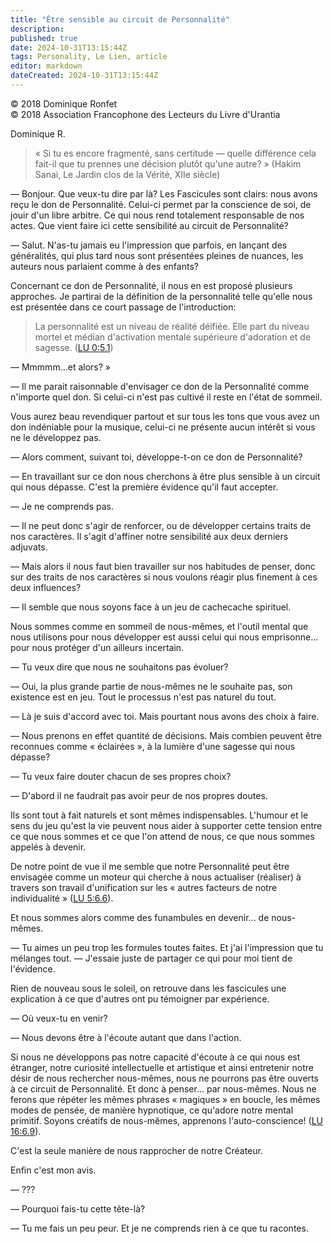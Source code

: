 ```yaml
---
title: "Être sensible au circuit de Personnalité"
description: 
published: true
date: 2024-10-31T13:15:44Z
tags: Personality, Le Lien, article
editor: markdown
dateCreated: 2024-10-31T13:15:44Z
---
```


<p class="v-card v-sheet theme--light grey lighten-3 px-2">© 2018 Dominique Ronfet<br>© 2018 Association Francophone des Lecteurs du Livre d'Urantia</p>

Dominique R.

> « Si tu es encore fragmenté, sans certitude — quelle différence cela fait-il que tu prennes une décision plutôt qu'une autre? » (Hakim Sanai, Le Jardin clos de la Vérité, XIIe siècle)

— Bonjour. Que veux-tu dire par là? Les Fascicules sont clairs: nous avons reçu le don de Personnalité. Celui-ci permet par la conscience de soi, de jouir d'un libre arbitre. Ce qui nous rend totalement responsable de nos actes. Que vient faire ici cette sensibilité au circuit de Personnalité?

— Salut. N'as-tu jamais eu l'impression que parfois, en lançant des généralités, qui plus tard nous sont présentées pleines de nuances, les auteurs nous parlaient comme à des enfants?

Concernant ce don de Personnalité, il nous en est proposé plusieurs approches. Je partirai de la définition de la personnalité telle qu'elle nous est présentée dans ce court passage de l'introduction:

> La personnalité est un niveau de réalité déifiée. Elle part du niveau mortel et médian d'activation mentale supérieure d'adoration et de sagesse. ([LU 0:5.1](/fr/The_Urantia_Book/0#p5_1))

— Mmmmm...et alors? »

— Il me parait raisonnable d'envisager ce don de la Personnalité comme n'importe quel don. Si celui-ci n'est pas cultivé il reste en l'état de sommeil.

Vous aurez beau revendiquer partout et sur tous les tons que vous avez un don indéniable pour la musique, celui-ci ne présente aucun intérêt si vous ne le développez pas.

— Alors comment, suivant toi, développe-t-on ce don de Personnalité?

— En travaillant sur ce don nous cherchons à être plus sensible à un circuit qui nous dépasse. C'est la première évidence qu'il faut accepter.

— Je ne comprends pas.

— Il ne peut donc s'agir de renforcer, ou de développer certains traits de nos caractères. Il s'agit d'affiner notre sensibilité aux deux derniers adjuvats.

— Mais alors il nous faut bien travailler sur nos habitudes de penser, donc sur des traits de nos caractères si nous voulons réagir plus finement à ces deux influences?

— Il semble que nous soyons face à un jeu de cachecache spirituel.

Nous sommes comme en sommeil de nous-mêmes, et l'outil mental que nous utilisons pour nous développer est aussi celui qui nous emprisonne... pour nous protéger d'un ailleurs incertain.

— Tu veux dire que nous ne souhaitons pas évoluer?

— Oui, la plus grande partie de nous-mêmes ne le souhaite pas, son existence est en jeu. Tout le processus n'est pas naturel du tout.

— Là je suis d'accord avec toi. Mais pourtant nous avons des choix à faire.

— Nous prenons en effet quantité de décisions. Mais combien peuvent être reconnues comme « éclairées », à la lumière d'une sagesse qui nous dépasse?

— Tu veux faire douter chacun de ses propres choix?

— D'abord il ne faudrait pas avoir peur de nos propres doutes.

Ils sont tout à fait naturels et sont mêmes indispensables. L'humour et le sens du jeu qu'est la vie peuvent nous aider à supporter cette tension entre ce que nous sommes et ce que l'on attend de nous, ce que nous sommes appelés à devenir.

De notre point de vue il me semble que notre Personnalité peut être envisagée comme un moteur qui cherche à nous actualiser (réaliser) à travers son travail d'unification sur les « autres facteurs de notre individualité » ([LU 5:6.6](/fr/The_Urantia_Book/5#p6_6)).

Et nous sommes alors comme des funambules en devenir... de nous-mêmes.

— Tu aimes un peu trop les formules toutes faites. Et j'ai l'impression que tu mélanges tout.
— J'essaie juste de partager ce qui pour moi tient de l'évidence.

Rien de nouveau sous le soleil, on retrouve dans les fascicules une explication à ce que d'autres ont pu témoigner par expérience.

— Où veux-tu en venir?

— Nous devons être à l'écoute autant que dans l'action.

Si nous ne développons pas notre capacité d'écoute à ce qui nous est étranger, notre curiosité intellectuelle et artistique et ainsi entretenir notre désir de nous rechercher nous-mêmes, nous ne pourrons pas être ouverts à ce circuit de Personnalité. Et donc à penser... par nous-mêmes. Nous ne ferons que répéter les mêmes phrases « magiques » en boucle, les mêmes modes de pensée, de manière hypnotique, ce qu'adore notre mental primitif. Soyons créatifs de nous-mêmes, apprenons l'auto-conscience! ([LU 16:6.9](/fr/The_Urantia_Book/16#p6_9)).

C'est la seule manière de nous rapprocher de notre Créateur.

Enfin c'est mon avis.

— ???

— Pourquoi fais-tu cette tête-là?

— Tu me fais un peu peur. Et je ne comprends rien à ce que tu racontes.